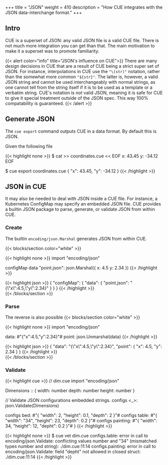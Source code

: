 +++
title = "JSON"
weight = 410
description = "How CUE integrates with the JSON data-interchange format."
+++

## Intro

CUE is a superset of JSON: any valid JSON file is a valid CUE file.
There is not much more integration you can get than that.
The main motivation to make it a superset was to promote familiarity.

{{< alert color="info" title="JSON's influence on CUE">}}
There are many design decisions in CUE that are a result of CUE being
a strict super set of JSON.
For instance, interpolations in CUE use the `"\(str)"` notation, rather than
the somewhat more common `"${str}"`.
The latter is, however, a valid JSON string and cannot be used interchangeably
with normal strings, as one cannot tell from the string itself
if it is to be used as a template or a verbatim string.
CUE's notation is _not_ valid JSON, meaning it is safe for CUE to give it
special treatment outside of the JSON spec.
This way 100% compatability is guaranteed.
{{< /alert >}}


## Generate JSON

The `cue export` command outputs CUE in a data format.
By default this is JSON.

Given the following file

{{< highlight none >}}
$ cat >> coordinates.cue << EOF
x: 43.45
y: -34.12
EOF

$ cue export coordinates.cue
{
    "x": 43.45,
    "y": -34.12
}
{{< /highlight >}}


## JSON in CUE

It may also be needed to deal with JSON inside a CUE file.
For instance, a Kubernetes ConfigMap may specify an embedded JSON file.
CUE provides a builtin JSON package to parse, generate, or validate
JSON from within CUE.


### Create

The builtin `encoding/json.Marshal` generates JSON from within CUE.

{{< blocks/section color="white" >}}
<div class="col">
{{< highlight none >}}
import "encoding/json"

configMap data "point.json":
    json.Marshal({
        x: 4.5
        y: 2.34
    })
{{< /highlight >}}
</div>

<div class="col">
{{< highlight json >}}
{
    "configMap": {
        "data": {
            "point.json": "{\"x\":4.5,\"y\":2.34}"
        }
    }
}
{{< /highlight >}}
</div>
{{< /blocks/section >}}

### Parse

The reverse is also possible
{{< blocks/section color="white" >}}
<div class="col">
{{< highlight none >}}
import "encoding/json"

data:  #"{"x":4.5,"y":2.34}"#
point: json.Unmarshal(data)
{{< /highlight >}}
</div>

<div class="col">
{{< highlight json >}}
{
    "data": "{\"x\":4.5,\"y\":2.34}",
    "point": {
        "x": 4.5,
        "y": 2.34
    }
}
{{< /highlight >}}
</div>
{{< /blocks/section >}}


### Validate

{{< highlight cue >}}
// dim.cue
import "encoding/json"

Dimensions :: {
    width:  number
    depth:  number
    height: number
}

// Validate JSON configurations embedded strings.
configs <_>: json.Validate(Dimensions)

configs bed:      #"{ "width": 2, "height": 0.1, "depth": 2 }"#
configs table:    #"{ "width": "34", "height": 23, "depth": 0.2 }"#
configs painting: #"{ "width": 34, "height": 12, "depht": 0.2 }"#
}
{{< /highlight >}}

{{< highlight none >}}
$ cue vet dim.cue
configs.table: error in call to encoding/json.Validate: conflicting values number and "34" (mismatched types number and string):
    ./dim.cue:11:14
configs.painting: error in call to encoding/json.Validate: field "depht" not allowed in closed struct:
    ./dim.cue:11:14
{{< /highlight >}}
